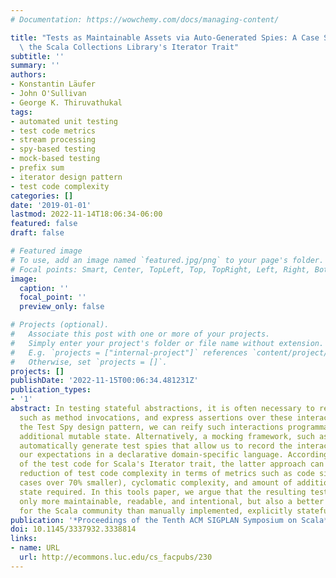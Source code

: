 ```yaml
---
# Documentation: https://wowchemy.com/docs/managing-content/

title: "Tests as Maintainable Assets via Auto-Generated Spies: A Case Study Involving\
  \ the Scala Collections Library's Iterator Trait"
subtitle: ''
summary: ''
authors:
- Konstantin Läufer
- John O'Sullivan
- George K. Thiruvathukal
tags:
- automated unit testing
- test code metrics
- stream processing
- spy-based testing
- mock-based testing
- prefix sum
- iterator design pattern
- test code complexity
categories: []
date: '2019-01-01'
lastmod: 2022-11-14T18:06:34-06:00
featured: false
draft: false

# Featured image
# To use, add an image named `featured.jpg/png` to your page's folder.
# Focal points: Smart, Center, TopLeft, Top, TopRight, Left, Right, BottomLeft, Bottom, BottomRight.
image:
  caption: ''
  focal_point: ''
  preview_only: false

# Projects (optional).
#   Associate this post with one or more of your projects.
#   Simply enter your project's folder or file name without extension.
#   E.g. `projects = ["internal-project"]` references `content/project/deep-learning/index.md`.
#   Otherwise, set `projects = []`.
projects: []
publishDate: '2022-11-15T00:06:34.481231Z'
publication_types:
- '1'
abstract: In testing stateful abstractions, it is often necessary to record interactions,
  such as method invocations, and express assertions over these interactions. Following
  the Test Spy design pattern, we can reify such interactions programmatically through
  additional mutable state. Alternatively, a mocking framework, such as Mockito, can
  automatically generate test spies that allow us to record the interactions and express
  our expectations in a declarative domain-specific language. According to our study
  of the test code for Scala's Iterator trait, the latter approach can lead to a significant
  reduction of test code complexity in terms of metrics such as code size (in some
  cases over 70% smaller), cyclomatic complexity, and amount of additional mutable
  state required. In this tools paper, we argue that the resulting test code is not
  only more maintainable, readable, and intentional, but also a better stylistic match
  for the Scala community than manually implemented, explicitly stateful test spies.
publication: '*Proceedings of the Tenth ACM SIGPLAN Symposium on Scala*'
doi: 10.1145/3337932.3338814
links:
- name: URL
  url: http://ecommons.luc.edu/cs_facpubs/230
---
```

